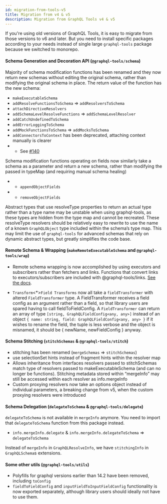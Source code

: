 ```yaml
---
id: migration-from-tools-v5
title: Migration from v4 & v5
description: Migration from GraphQL Tools v4 & v5
---
```


If you're using old versions of GraphQL Tools, it is easy to migrate from those versions to v6 and later. But you need to install specific packages according to your needs instead of single large `graphql-tools` package because we switched to monorepo.

#### Schema Generation and Decoration API (`@graphql-tools/schema`)

Majority of schema modification functions has been renamed and they now return new schemas without editing the original schema, rather than modifying the original schema in place. The return value of the function has the new schema:
- `makeExecutableSchema`
- `addResolveFunctionsToSchema` => `addResolversToSchema`
- `attachDirectiveResolvers`
- `addSchemaLevelResolveFunctions` => `addSchemaLevelResolver`
- `addCatchUndefinedToSchema`
- `addErrorLoggingToSchema`
- `addMockFunctionsToSchema` => `addMocksToSchema`
- `addConnectorsToContext` has been deprecated, attaching context manually is clearer
 - - See [#140](https://github.com/ardatan/graphql-tools/issues/140)

Schema modification functions operating on fields now similarly take a schema as a parameter and return a new schema, rather than modifying the passed in typeMap (and requiring manual schema healing)
 - - `appendObjectFields`
 - - `removeObjectFields`

Abstract types that use resolveType properties to return an actual type rather than a type name may be unstable when using graphql-tools, as these types are hidden from the type map and cannot be recreated. These resolveType resolvers should be relatively easy to rewrite to use the name of a known `GraphQLObject` type included within the schema’s type map. This may limit the use of `graphql-tools` for advanced schemas that rely on dynamic abstract types, but greatly simplifies the code base.

#### Remote Schema & Wrapping (`makeRemoteExecutableSchema` and `@graphql-tools/wrap`)

- Remote schema wrapping is now accomplished by using executors and subscribers rather than fetchers and links. Functions that convert links to executors/subscribers are included with @graphql-tools/links. [See the docs](/docs/remote-schemas).

- `Transform`<*>`Field Transforms` now all take a `fieldTransformer` with altered `FieldTransformer` type.
A FieldTransformer receives a field config as an argument rather than a field, so that library users are spared having to call fieldToFieldConfig. A `FieldTransformer` can return an array of type `[string, GraphQLFieldConfig<any, any>]` instead of an object `{ name: string, field: GraphQLFieldConfig<any, any> }` if it wishes to rename the field, the tuple is less verbose and the object is misnamed, it should be { newName, newFieldConfig } anyway.

#### Schema Stitching (`stitchSchemas` & `@graphql-tools/stitch`)

- stitching has been renamed (`mergeSchemas` => `stitchSchemas`)
- use selectionSet hints instead of fragment hints within the resolver map
- Allows inheritance from interfaces
resolvers passed to stitchSchemas match type of resolvers passed to makeExecutableSchema (and can no longer be functions). Stitching metadata stored within “mergeInfo” may still be accessed within each resolver as info.mergeInfo
- Custom proxying resolvers now take an options object instead of individual parameters, a breaking change from v5, when the custom proxying resolvers were introduced

#### Schema Delegation (`delegateToSchema` & `@graphql-tools/delegate`)

`delegateToSchema` is not available in `mergeInfo` anymore. You need to import that `delegateToSchema` function from this package instead.

- `info.mergeInfo.delegate` & `info.mergeInfo.delegateToSchema` => `delegateToSchema`

Instead of `mergeInfo` in `GraphQLResolveInfo`, we have `stitchingInfo` in `GraphQLSchema`s extensions.

#### Some other utils (`@graphql-tools/utils`)

- Polyfills for graphql versions earlier than 14.2 have been removed, including `toConfig`
- `fieldToFieldConfig` and `inputFieldToInputFieldConfig` functionality is now exported separately, although library users should ideally not have to use them.
